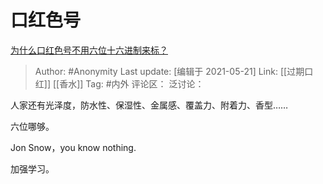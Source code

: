 # 口红色号
[为什么口红色号不用六位十六进制来标？](https://www.zhihu.com/question/437700843/answer/1659852087)

> Author: #Anonymity
> Last update: [编辑于 2021-05-21]
> Link: [[过期口红]] [[香水]]
> Tag: #内外
> 评论区：
> 泛讨论：

人家还有光泽度，防水性、保湿性、金属感、覆盖力、附着力、香型……

六位哪够。

Jon Snow，you know nothing.

加强学习。

